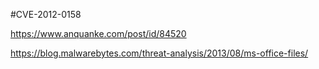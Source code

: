 #CVE-2012-0158

https://www.anquanke.com/post/id/84520

https://blog.malwarebytes.com/threat-analysis/2013/08/ms-office-files/

